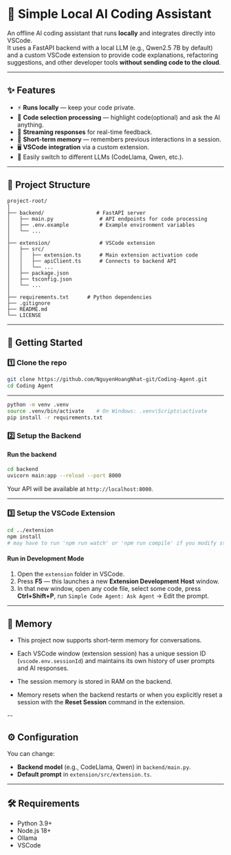 # 🧠 Simple Local AI Coding Assistant

An offline AI coding assistant that runs **locally** and integrates directly into VSCode.  
It uses a FastAPI backend with a local LLM (e.g., Qwen2.5 7B by default) and a custom VSCode extension to provide code explanations, refactoring suggestions, and other developer tools **without sending code to the cloud**.

---

## ✨ Features

- ⚡ **Runs locally** — keep your code private.
- 📝 **Code selection processing** — highlight code(optional) and ask the AI anything.
- 🔄 **Streaming responses** for real-time feedback.
- 🧠 **Short-term memory** — remembers previous interactions in a session.
- 🖥 **VSCode integration** via a custom extension.
- 🧩 Easily switch to different LLMs (CodeLlama, Qwen, etc.).

---

## 📂 Project Structure

```
project-root/
│
├── backend/                 # FastAPI server
│   ├── main.py               # API endpoints for code processing
│   ├── .env.example          # Example environment variables
│   └── ...
│
├── extension/                # VSCode extension
│   ├── src/
│   │   ├── extension.ts      # Main extension activation code
│   │   ├── apiClient.ts      # Connects to backend API
│   │   └── ...
│   ├── package.json
│   ├── tsconfig.json
│   └── ...
│
├── requirements.txt      # Python dependencies
├── .gitignore
├── README.md
└── LICENSE
```

---

## 🚀 Getting Started

### 1️⃣ Clone the repo

```bash
git clone https://github.com/NguyenHoangNhat-git/Coding-Agent.git
cd Coding Agent
```

---

```bash
python -m venv .venv
source .venv/bin/activate    # On Windows: .venv\Scripts\activate
pip install -r requirements.txt
```

### 2️⃣ Setup the Backend

#### Run the backend

```bash
cd backend
uvicorn main:app --reload --port 8000
```

Your API will be available at `http://localhost:8000`.

---

### 3️⃣ Setup the VSCode Extension

```bash
cd ../extension
npm install
# may have to run 'npm run watch' or 'npm run compile' if you modify sth
```

#### Run in Development Mode

1. Open the `extension` folder in VSCode.
2. Press **F5** — this launches a new **Extension Development Host** window.
3. In that new window, open any code file, select some code, press **Ctrl+Shift+P**, run `Simple Code Agent: Ask Agent` -> Edit the prompt.

---

## 🧠 Memory

- This project now supports short-term memory for conversations.

- Each VSCode window (extension session) has a unique session ID (`vscode.env.sessionId`) and maintains its own history of user prompts and AI responses.

- The session memory is stored in RAM on the backend.

- Memory resets when the backend restarts or when you explicitly reset a session with the **Reset Session** command in the extension.

--

## ⚙️ Configuration

You can change:

- **Backend model** (e.g., CodeLlama, Qwen) in `backend/main.py`.
- **Default prompt** in `extension/src/extension.ts`.

---

## 🛠 Requirements

- Python 3.9+
- Node.js 18+
- Ollama
- VSCode
